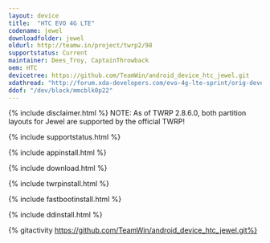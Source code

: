 ```yaml
---
layout: device
title:  "HTC EVO 4G LTE"
codename: jewel
downloadfolder: jewel
oldurl: http://teamw.in/project/twrp2/98
supportstatus: Current
maintainer: Dees_Troy, CaptainThrowback
oem: HTC
devicetree: https://github.com/TeamWin/android_device_htc_jewel.git
xdathread: "http://forum.xda-developers.com/evo-4g-lte-sprint/orig-development/recovery-twrp-touch-recovery-t3068193"
ddof: "/dev/block/mmcblk0p22"
---
```


{% include disclaimer.html %}
NOTE: As of TWRP 2.8.6.0, both partition layouts for Jewel are supported by the official TWRP!

{% include supportstatus.html %}

{% include appinstall.html %}

{% include download.html %}

{% include twrpinstall.html %}

{% include fastbootinstall.html %}

{% include ddinstall.html %}

{% gitactivity  https://github.com/TeamWin/android_device_htc_jewel.git%}
